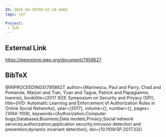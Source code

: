 ```yaml
---
ID: 2025-04-30T09:52:24.846Z
tags: ref

Project:
 - SLR
---
```

## External Link

https://ieeexplore.ieee.org/document/7958627

## BibTeX

@INPROCEEDINGS{7958627,   author={Marinescu, Paul and Parry, Chad and Pomarole, Marjori and Tian, Yuan and Tague, Patrick and Papagiannis, Ioannis},   booktitle={2017 IEEE Symposium on Security and Privacy (SP)},    title={IVD: Automatic Learning and Enforcement of Authorization Rules in Online Social Networks},    year={2017},   volume={},   number={},   pages={1094-1109},   keywords={Authorization;Computer bugs;Databases;Business;Data models;Privacy;Social network services;authorization;application security;intrusion detection and prevention;dynamic invariant detection},   doi={10.1109/SP.2017.33}}
